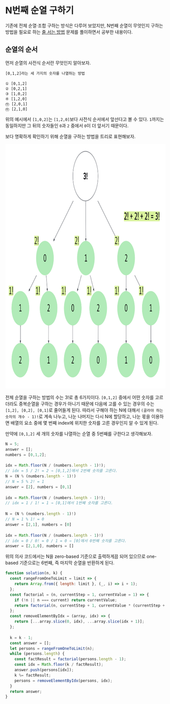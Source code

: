 # N번째 순열 구하기

기존에 전체 순열·조합 구하는 방식은 다루어 보았지만, N번째 순열이 무엇인지 구하는 방법을 필요로 하는 [줄 서는 방법](https://programmers.co.kr/learn/courses/30/lessons/12936) 문제를 풀이하면서 공부한 내용이다.

## 순열의 순서

먼저 순열의 사전식 순서란 무엇인지 알아보자.

```
[0,1,2]라는 세 가지의 숫자를 나열하는 방법

① [0,1,2]
② [0,2,1]
③ [1,0,2]
④ [1,2,0]
⓹ [2,0,1]
⓺ [2,1,0]
```

위의 예시에서 `[1,0,2]`는 `[1,2,0]`보다 사전식 순서에서 앞선다고 볼 수 있다. `1`까지는 동일하지만 그 뒤의 숫자들인 `0`과 `2` 중에서 `0`이 더 앞서기 때문이다.

보다 명확하게 확인하기 위해 순열을 구하는 방법을 트리로 표현해보자.

<center><img src="docs/javascript/algorithm/nth-permutation/nth-permutation.png" alt="nth-permutation" width="1024" height="768"></center>

전체 순열을 구하는 방법의 수는 3!로 총 6가지이다. `[0,1,2]` 중에서 어떤 숫자를 고르더라도 중복순열을 구하는 경우가 아니기 때문에 다음에 고를 수 있는 경우의 수는 `[1,2], [0,2], [0,1]`로 줄어들게 된다. 따라서 구해야 하는 N에 대해서 `(골라야 하는 숫자의 개수 - 1)!`로 계속 나누고, 나눈 나머지는 다시 N에 할당하고, 나눈 몫을 이용하면 배열의 요소 중에 몇 번째 index에 위치한 숫자를 고른 경우인지 알 수 있게 된다.

만약에 `[0,1,2]` 세 개의 숫자를 나열하는 순열 중 5번째를 구한다고 생각해보자.

```javascript
N = 5;
answer = [];
numbers = [0,1,2];

idx = Math.floor(N / (numbers.length - 1)!);
// idx = 5 / 2! = 2 → [0,1,2]에서 2번째 숫자를 고른다.
N = (N % (numbers.length - 1)!)
// N = 5 % 2! = 1
answer = [2], numbers = [0,1]

idx = Math.floor(N / (numbers.length - 1)!);
// idx = 1 / 1! = 1 → [0,1]에서 1번째 숫자를 고른다.

N = (N % (numbers.length - 1)!)
// N = 1 % 1! = 0
answer = [2,1], numbers = [0]

idx = Math.floor(N / (numbers.length - 1)!)
// idx = 0 / 0! = 0 / 1 = 0 → [0]에서 0번째 숫자를 고른다.
answer = [2,1,0], numbers = []
```

위의 의사 코드에서는 N을 zero-based 기준으로 출력하게끔 되어 있으므로 one-based 기준으로는 6번째, 즉 마지막 순열을 반환하게 된다.

```javascript
function solution(n, k) {
  const rangeFromOneToLimit = limit => {
    return Array.from({ length: limit }, (_, i) => i + 1);
  };
  const factorial = (n, currentStep = 1, currentValue = 1) => {
    if (!n || n === current) return currentValue;
    return factorial(n, currentStep + 1, currentValue * (currentStep + 1));
  };
  const removeElementByIdx = (array, idx) => {
    return [...array.slice(0, idx), ...array.slice(idx + 1)];
  };

  k = k - 1;
  const answer = [];
  let persons = rangeFromOneToLimit(n);
  while (persons.length) {
    const factResult = factorial(persons.length - 1);
    const idx = Math.floor(k / factResult);
    answer.push(persons[idx]);
    k %= factResult;
    persons = removeElementByIdx(persons, idx);
  }
  return answer;
}
```
